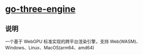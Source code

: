 # [go-three-engine](https://github.com/uglyer/go-three-engine)

## 说明

一个基于 WebGPU 标准实现的跨平台渲染引擎，支持 Web(WASM)、Windows、Linux、MacOS(arm64、amd64)
